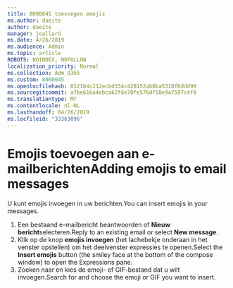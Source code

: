 ```yaml
---
title: 8000045 toevoegen emojis
ms.author: daeite
author: daeite
manager: joallard
ms.date: 4/26/2019
ms.audience: Admin
ms.topic: article
ROBOTS: NOINDEX, NOFOLLOW
localization_priority: Normal
ms.collection: Adm_O365
ms.custom: 8000045
ms.openlocfilehash: 032164c212ecbd334c420152ab0ba5318f6ddd90
ms.sourcegitcommit: a7be616a4ebca62f8e70fe576df58e9a7597c4f8
ms.translationtype: MT
ms.contentlocale: nl-NL
ms.lasthandoff: 04/26/2019
ms.locfileid: "33363096"
---
```

# <a name="adding-emojis-to-email-messages"></a><span data-ttu-id="79a63-102">Emojis toevoegen aan e-mailberichten</span><span class="sxs-lookup"><span data-stu-id="79a63-102">Adding emojis to email messages</span></span>

<span data-ttu-id="79a63-103">U kunt emojis invoegen in uw berichten.</span><span class="sxs-lookup"><span data-stu-id="79a63-103">You can insert emojis in your messages.</span></span>

1. <span data-ttu-id="79a63-104">Een bestaand e-mailbericht beantwoorden of **Nieuw bericht**selecteren.</span><span class="sxs-lookup"><span data-stu-id="79a63-104">Reply to an existing email or select **New message**.</span></span>
1. <span data-ttu-id="79a63-105">Klik op de knop **emojis invoegen** (het lachebekje onderaan in het venster opstellen) om het deelvenster expressies te openen.</span><span class="sxs-lookup"><span data-stu-id="79a63-105">Select the **Insert emojis** button (the smiley face at the bottom of the compose window) to open the Expressions pane.</span></span>
1. <span data-ttu-id="79a63-106">Zoeken naar en kies de emoji- of GIF-bestand dat u wilt invoegen.</span><span class="sxs-lookup"><span data-stu-id="79a63-106">Search for and choose the emoji or GIF you want to insert.</span></span>